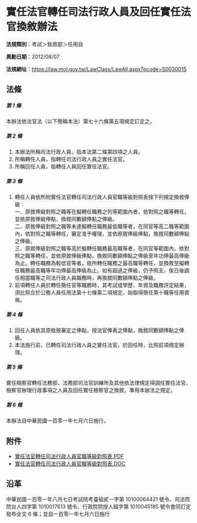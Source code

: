# 實任法官轉任司法行政人員及回任實任法官換敘辦法



**法規類別**：考試＞銓敘部＞任用目

**異動日期**：2012/08/07  

**法規網址**：https://law.moj.gov.tw/LawClass/LawAll.aspx?pcode=S0030015



## 法條
##### 第 1 條
本辦法依法官法（以下簡稱本法）第七十六條第五項規定訂定之。

##### 第 2 條
1. 本辦法所稱司法行政人員，指本法第二條第四項之人員。
1. 所稱轉任人員，指轉任司法行政人員之實任法官。
1. 所稱回任人員，指轉任人員回任實任法官。

##### 第 3 條
1. 轉任人員依所附實任法官轉任司法行政人員官職等級對照表按下列規定換敘俸級：  
一、原敘俸級對照之職等在擬轉任職務之列等範圍內者，依對照之職等轉任，並依原敘俸級俸點，換敘同數額俸點之俸級。  
二、原敘俸級對照之職等未達擬轉任職務最低職等者，在同官等高二職等範圍內，依對照之職等轉任，審定准予權理，並依原敘俸級俸點，換敘同數額俸點之俸級。  
三、原敘俸級對照之職等高於擬轉任職務最高職等者，在同官等範圍內，依對照之職等轉任，並依原敘俸級俸點，換敘同數額俸點之俸級至年功俸最高俸級為止。轉任職務為較低官等者，依所轉任職務之最高職等轉任，並換敘至擬轉任職務最高職等年功俸最高俸級為止。如有超過之俸級，仍予照支，俟日後調任相當職等之司法行政人員職務時，再換敘同數額俸點之俸級。
1. 前項轉任人員於轉任簡任官等職務時，其考試或學歷、年資及職務評定結果，須比照合於公務人員任用法第十七條第二項規定，始取得簡任第十職等任用資格。

##### 第 4 條
1. 回任人員依其原銓敘審定之俸點，按法官俸表之俸點，換敘同數額俸點之俸級。
1. 本法施行前，已轉任司法行政人員之實任法官，於回任時，比照前項規定辦理。

##### 第 5 條
實任檢察官轉任法務部、法務部司法官訓練所及其他依法律規定得調任實任法官、檢察官辦理行政事項之人員及回任實任檢察官之換敘，準用本辦法之規定。

##### 第 6 條
本辦法自中華民國一百零一年七月六日施行。
## 附件
* [實任法官轉任司法行政人員官職等級對照表.PDF](https://law.moj.gov.tw/LawClass/LawGetFile.ashx?FileId=0000235369)
* [實任法官轉任司法行政人員官職等級對照表.DOC](https://law.moj.gov.tw/LawClass/LawGetFile.ashx?FileId=0000115661)
## 沿革
中華民國一百零一年八月七日考試院考臺組貳一字第 10100064421  號令、司法院院台人四字第 1010017613 號令、行政院院授人組字第 1010045185 號令會同訂定發布全文 6  條；並自一百零一年七月六日施行
